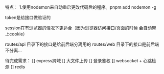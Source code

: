 特点：
1.使用nodemon来自动重启更改代码后的程序。pnpm add nodemon -g

token是给接口做验证的

session在有浏览器的情况下更适合（因为浏览器访问接口/页面的时候 会自动带上cookie）

routes/api 目录下的接口是给前后端分离用的
routes/web 目录下的接口是前后端不分离...

待完成需求：
[] express跨域
[] 大文件上传
[] 登录鉴权
[] websocket + 心跳检测
[] redis